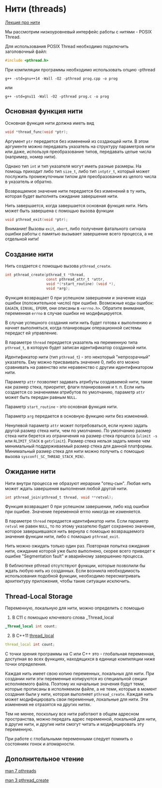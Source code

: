 # Нити (threads)

[Лекция про нити](../00-lectures/32-33-thread/32-33-thread.pdf)

Мы рассмотрим низкоуровневый интерфейс работы с нитями - POSIX Thread.

Для использования POSIX Thread необходимо подключить заголовочный файл:
```c
#include <pthread.h>
```

При компиляции программы необходимо использовать опцию -pthread
```
g++ -std=gnu++14 -Wall -O2 -pthread prog.cpp -o prog
```
или
```
g++ -std=gnu11 -Wall -O2 -pthread prog.c -o prog
```

## Основная функция нити

Основная функция нити должна иметь вид
```c
void *thread_func(void *ptr);
```

Аргумент `ptr` передается без изменений из создающей нити. В этом аргументе можно передавать указатель на структуру параметров нити
или даже, используя преобразование типов, передавать целые числа (например, номер нити).

Однако тип `int` и тип указателя могут иметь разные размеры. На помощь приходит либо тип `size_t`, либо тип `intptr_t`,
который может послужить промежуточным типом для преобразования из целого числа в указатель и обратно.

Возвращаемое значение нити передается без изменений в ту нить, которая будет выполнять ожидание завершения нити.

Нить завершается, когда завершается основная функция нити. Нить может быть завершена с помощью вызова функции
```c
void pthread_exit(void *ptr);
```

Внимание! Вызовы `exit`, `abort`, либо получение фатального сигнала ошибки работы с памятью вызывает завершение всего процесса,
а не отдельной нити!

## Создание нити

Нить создается с помощью вызова `pthread_create`.

```c
int pthread_create(pthread_t *thread,
                   const pthread_attr_t *attr,
                   void *(*start_routine) (void *),
                   void *arg);
```

Функция возвращает 0 при успешном завершении и значение кода ошибки (положительное число)
при ошибке. Возможные коды ошибок: `EAGAIN`, `EINVAL`, `EPERM`, они описаны в `<errno.h>`.
Обратите внимание, переменная `errno` в случае ошибки не модифицируется.

В случае успешного создания нити нить будет готова к выполнению и начнет выполняться, когда планировщик
операционной системы передаст ей управление.

В параметре `thread` передается указатель на переменную типа `pthread_t`, в которую будет записан
идентификатор созданной нити.

Идентификатор нити (тип `pthread_t`) - это некоторый "непрозрачный" указатель. Ему можно присваивать значение 0,
либо его можно сравнивать на равенство или неравенство с другим идентификатором нити.

Параметр `attr` позволяет задавать атрибуты создаваемой нити, такие как размер стека, приоритет, флаги планирования и т. п.
Если нить создается со значениями атрибутов по умолчанию, параметр `attr` может быть передан равным `NULL`.

Параметр `start_routine` - это основная функция нити.

Параметр `arg` передается в основную функцию нити без изменений.

Ненулевой параметр `attr` может потребоваться, если нужно задать другой размер стека нити, чем по умолчанию.
По умолчанию размер стека нити берется из ограничения на размер стека процесса (`ulimit -s` или `RLIMIT_STACK`
в `getrlimit`). Размер стека нельзя задать менее чем минимальный поддерживаемый размер стека для данной
платформы. Минимальный размер стека для нити можно получить с помощью вызова `sysconf(_SC_THREAD_STACK_MIN)`.

## Ожидание нити

Нити внутри процесса не образуют иерархии "отец-сын". Любая нить может ждать завершения выполнения любой другой нити.

```c
int pthread_join(pthread_t thread, void **retval);
```

Функция возвращает 0 при успешном завершении, либо код ошибки при ошибке. Значение переменной errno никогда не изменяется.

В параметре `thread` передается идентификатор нити. Если параметр `retval` не равен `NULL`, то по этому указателю будет сохранено
значение, которое завершившаяся нить вернула с помощью возвращаемого значения функции нити, либо с помощью `pthread_exit`.

Нить можно ожидать только один раз. Повторная попытка ожидания нити, ожидание которой уже было выполнено, скорее всего приведет
к ошибке "Segmentation fault" и аварийному завершению процесса.

В библиотеке pthread отсутствуют функции, которые позволили бы ждать любую нить из созданных. Если возникла необходимость использования
подобной функции, необходимо пересматривать архитектуру приложения, чтобы такие ситуации исключить.

## Thread-Local Storage

Переменную, локальную для нити, можно определить с помощью

1) В C11 с помощью ключевого слова _Thread_local
```c
_Thread_local int count;
```

2) В C++11 [thread_local](http://en.cppreference.com/w/cpp/language/storage_duration)
```cpp
thread_local int count;
```

С точки зрения программы на C или C++ это - глобальная переменная, доступная во всех функциях, находящихся в единице компиляции
ниже точки определения.

Каждая нить имеет свою копию переменных, локальных для нити. При создании нити эти переменные копируются из специальной секции исполняемого файла.
Поэтому их начальные значения будут теми, которые прописаны в исполняемом файле, а не теми, которые в момент создания были у
нити, которая выполняет `pthread_create`. Каждая нить может модифицировать свои переменные, локальные для нити. Эти изменения
не отразятся на других нитях.

Тем не менее, поскольку все нити работают в общем адресном пространства, можно передать адрес переменной, локальной для нити, в другие
нити, и другие нити смогут читать и модифицировать эту переменную.

При работе с глобальными переменными следует помнить о состояниях гонок и атомарности.

## Дополнительное чтение

[man 7 pthreads](http://man7.org/linux/man-pages/man7/pthreads.7.html)

[man 3 pthread_create](http://man7.org/linux/man-pages/man3/pthread_create.3.html) 
